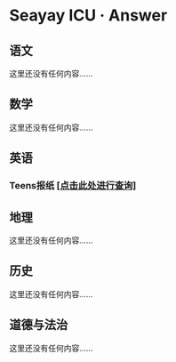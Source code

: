 # Seayay ICU · Answer

## 语文
这里还没有任何内容……

## 数学
这里还没有任何内容……

## 英语
### Teens报纸 [[点击此处进行查询]](https://paper.i21st.cn/m/qt.html?o=je "[点击此处进行查询]")

## 地理
这里还没有任何内容……

## 历史
这里还没有任何内容……

## 道德与法治
这里还没有任何内容……
